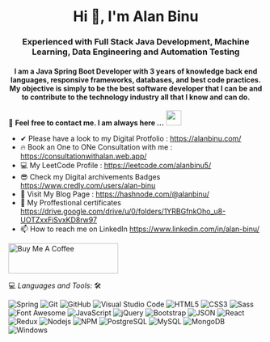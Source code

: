 
<h1 align="center">Hi 🙂, I'm Alan Binu</h1>
<h3 align="center">Experienced with Full Stack Java Development, Machine Learning, Data Engineering and Automation Testing</h3>

<h4 align="center">I am a Java Spring Boot Developer with 3 years of knowledge  back end languages, responsive frameworks, databases, and best code practices. My objective is simply to be the best software developer that I can be and to contribute to the technology industry all that I know and can do.</h4>

<!-- ![](https://visitor-badge.glitch.me/badge?page_id=AlanBinu007.AlanBinu007) -->

📝 **Feel free to contact me. I am always here ...** <img src="https://media.giphy.com/media/WUlplcMpOCEmTGBtBW/giphy.gif" width="30">
<br>
- ✔  Please have a look to my Digital Protfolio :  https://alanbinu.com/
- 🔥  Book an One to ONe Consultation with me :  https://consultationwithalan.web.app/
- 💻 My LeetCode Profile : https://leetcode.com/alanbinu5/
- 😎 Check my Digital archivements Badges https://www.credly.com/users/alan-binu
- 🌟 Visit My Blog Page : https://hashnode.com/@alanbinu/
- 🎉 My Proffestional certificates  https://drive.google.com/drive/u/0/folders/1YRBGfnkOho_u8-UOTZxxFiSvxKD8rw97
- 📫 How to reach me on LinkedIn  https://www.linkedin.com/in/alan-binu/

<a href="https://www.buymeacoffee.com/alanbinu" target="_blank"><img src="https://cdn.buymeacoffee.com/buttons/v2/default-yellow.png" alt="Buy Me A Coffee" style="height: 60px !important;width: 217px !important;" ></a>


💻 *Languages and Tools:* 🛠️<br>

![Spring](https://img.shields.io/badge/-Spring-000000?style=flat&logo=Spring&logoColor=00FF7F&labelColor=ffffff)
![Git](https://img.shields.io/badge/-Git-000000?style=flat&logo=git&logoColor=F05032&labelColor=ffffff)
![GitHub](https://img.shields.io/badge/-GitHub-000000?style=flat&logo=github&logoColor=000000&labelColor=ffffff)
![Visual Studio Code](https://img.shields.io/badge/-VSCode-000000?style=flat&logo=visual-studio-code&labelColor=007ACC)
![HTML5](https://img.shields.io/badge/-HTML5-000000?style=flat&logo=html5&logoColor=ffffff&labelColor=E34F26)
![CSS3](https://img.shields.io/badge/-CSS3-000000?style=flat&logo=css3&logoColor=ffffff&labelColor=1572B6) 
![Sass](https://img.shields.io/badge/-Sass-000000?style=flat&logo=sass&logoColor=ffffff&labelColor=%23CC6699)
![Font Awesome](https://img.shields.io/badge/-font%20awesome-000000?style=flat&logo=font-awesome&logoColor=339AF0&labelColor=ffffff)
![JavaScript](https://img.shields.io/badge/-JavaScript-000000?style=flat&logo=javascript)
![jQuery](https://img.shields.io/badge/-jQuery-000000?style=flat&logo=jQuery&logoColor=0769AD&labelColor=ffffff)
![Bootstrap](https://img.shields.io/badge/-Bootstrap-000000?style=flat&logo=bootstrap&logoColor=ffffff&labelColor=563D7C)
![JSON](https://img.shields.io/badge/-JSON-000000?style=flat&logo=JSON&logoColor=000000&labelColor=ffffff)
![React](https://img.shields.io/badge/-React-000000?style=flat&logo=react)
![Redux](https://img.shields.io/badge/-Redux-000000?style=flat&logo=redux&logoColor=764ABC&labelColor=ffffff)
![Nodejs](https://img.shields.io/badge/-Nodejs-000000?style=flat&logo=Node.js)
![NPM](https://img.shields.io/badge/-npm-000000?style=flat&logo=npm&labelColor=ffffff)
![PostgreSQL](https://img.shields.io/badge/-PostgreSQL-000000?style=flat&logo=postgresql&logoColor=ffffff&labelColor=336791)
![MySQL](https://img.shields.io/badge/-MySQL-000000?style=flat&logo=mysql&labelColor=ffffff)
![MongoDB](https://img.shields.io/badge/-MongoDB-000000?style=flat&logo=mongodb&labelColor=ffffff)
![Windows](https://img.shields.io/badge/-Windows-000000?style=flat&logo=windows&logoColor=ffffff&labelColor=0078D6)

<!-- ## 🏆 Github Status




<img  src="https://github-readme-stats.vercel.app/api?username=AlanBinu007&show_icons=true&hide_border=true&theme=dark" width="48%" align="right" >
<img  src="https://github-readme-streak-stats.herokuapp.com/?user=AlanBinu007&theme=dark" width="48%" >
<br> -->

